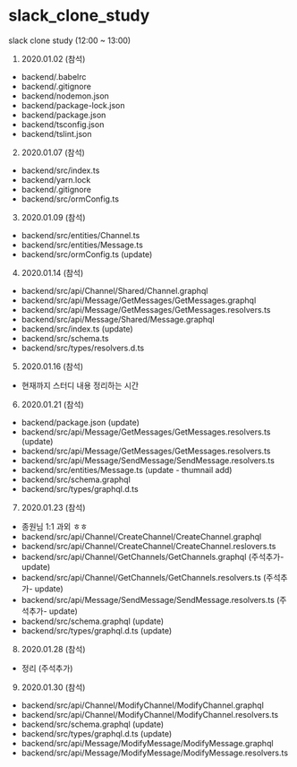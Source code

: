 # slack_clone_study
slack clone study (12:00 ~ 13:00)

1. 2020.01.02 (참석)
- backend/.babelrc
- backend/.gitignore
- backend/nodemon.json
- backend/package-lock.json
- backend/package.json
- backend/tsconfig.json
- backend/tslint.json

2. 2020.01.07 (참석)
- backend/src/index.ts
- backend/yarn.lock
- backend/.gitignore
- backend/src/ormConfig.ts

3. 2020.01.09 (참석)
- backend/src/entities/Channel.ts
- backend/src/entities/Message.ts
- backend/src/ormConfig.ts (update)

4. 2020.01.14 (참석)
- backend/src/api/Channel/Shared/Channel.graphql
- backend/src/api/Message/GetMessages/GetMessages.graphql
- backend/src/api/Message/GetMessages/GetMessages.resolvers.ts
- backend/src/api/Message/Shared/Message.graphql
- backend/src/index.ts (update)
- backend/src/schema.ts
- backend/src/types/resolvers.d.ts

5. 2020.01.16 (참석)
- 현재까지 스터디 내용 정리하는 시간

6. 2020.01.21 (참석)
- backend/package.json (update)
- backend/src/api/Message/GetMessages/GetMessages.resolvers.ts (update)
- backend/src/api/Message/GetMessages/GetMessages.resolvers.ts
- backend/src/api/Message/SendMessage/SendMessage.resolvers.ts
- backend/src/entities/Message.ts (update - thumnail add)
- backend/src/schema.graphql
- backend/src/types/graphql.d.ts

7. 2020.01.23 (참석)
- 종원님 1:1 과외 ㅎㅎ
- backend/src/api/Channel/CreateChannel/CreateChannel.graphql
- backend/src/api/Channel/CreateChannel/CreateChannel.reslovers.ts
- backend/src/api/Channel/GetChannels/GetChannels.graphql (주석추가- update)
- backend/src/api/Channel/GetChannels/GetChannels.resolvers.ts (주석추가- update)
- backend/src/api/Message/SendMessage/SendMessage.resolvers.ts (주석추가- update)
- backend/src/schema.graphql (update)
- backend/src/types/graphql.d.ts (update)

8. 2020.01.28 (참석)
- 정리 (주석추가)

9. 2020.01.30 (참석)
- backend/src/api/Channel/ModifyChannel/ModifyChannel.graphql
- backend/src/api/Channel/ModifyChannel/ModifyChannel.resolvers.ts
- backend/src/schema.graphql (update)
- backend/src/types/graphql.d.ts (update)
- backend/src/api/Message/ModifyMessage/ModifyMessage.graphql
- backend/src/api/Message/ModifyMessage/ModifyMessage.resolvers.ts


